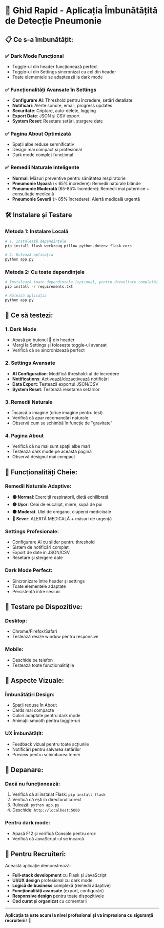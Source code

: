 # 🚀 Ghid Rapid - Aplicația Îmbunătățită de Detecție Pneumonie

## 📋 Ce s-a îmbunătățit:

### ✅ **Dark Mode Funcțional**
- Toggle-ul din header funcționează perfect
- Toggle-ul din Settings sincronizat cu cel din header
- Toate elementele se adaptează la dark mode

### ✅ **Funcționalități Avansate în Settings**
- **Configurare AI**: Threshold pentru încredere, setări detaliate
- **Notificări**: Alerte sonore, email, progress updates
- **Securitate**: Criptare, auto-delete, logging
- **Export Date**: JSON și CSV export
- **System Reset**: Resetare setări, ștergere date

### ✅ **Pagina About Optimizată**
- Spații albe reduse semnificativ
- Design mai compact și profesional
- Dark mode complet funcțional

### ✅ **Remedii Naturale Inteligente**
- **Normal**: Măsuri preventive pentru sănătatea respiratorie
- **Pneumonie Ușoară** (< 65% încredere): Remedii naturale blânde
- **Pneumonie Moderată** (65-85% încredere): Remedii mai puternice + consultație medicală
- **Pneumonie Severă** (> 85% încredere): Alertă medicală urgentă

## 🛠️ Instalare și Testare

### Metoda 1: Instalare Locală
```bash
# 1. Instalează dependințele
pip install flask werkzeug pillow python-dotenv flask-cors

# 2. Rulează aplicația
python app.py
```

### Metoda 2: Cu toate dependințele
```bash
# Instalează toate dependințele (opțional, pentru dezvoltare completă)
pip install -r requirements.txt

# Rulează aplicația
python app.py
```

## 🎯 Ce să testezi:

### 1. **Dark Mode**
- Apasă pe butonul 🌙 din header
- Mergi la Settings și folosește toggle-ul avansat
- Verifică că se sincronizează perfect

### 2. **Settings Avansate**
- **AI Configuration**: Modifică threshold-ul de încredere
- **Notifications**: Activează/dezactivează notificări
- **Data Export**: Testează exportul JSON/CSV
- **System Reset**: Testează resetarea setărilor

### 3. **Remedii Naturale**
- Încarcă o imagine (orice imagine pentru test)
- Verifică că apar recomandări naturale
- Observă cum se schimbă în funcție de "gravitate"

### 4. **Pagina About**
- Verifică că nu mai sunt spații albe mari
- Testează dark mode pe această pagină
- Observă designul mai compact

## 🌟 Funcționalități Cheie:

### **Remedii Naturale Adaptive:**
- **🟢 Normal**: Exerciții respiratorii, dietă echilibrată
- **🟡 Ușor**: Ceai de eucalipt, miere, supă de pui
- **🟠 Moderat**: Ulei de oregano, ciuperci medicinale
- **🔴 Sever**: ALERTĂ MEDICALĂ + măsuri de urgență

### **Settings Profesionale:**
- Configurare AI cu slider pentru threshold
- Sistem de notificări complet
- Export de date în JSON/CSV
- Resetare și ștergere date

### **Dark Mode Perfect:**
- Sincronizare între header și settings
- Toate elementele adaptate
- Persistență între sesiuni

## 📱 Testare pe Dispozitive:

### Desktop:
- Chrome/Firefox/Safari
- Testează resize window pentru responsive

### Mobile:
- Deschide pe telefon
- Testează toate funcționalitățile

## 🎨 Aspecte Vizuale:

### **Îmbunătățiri Design:**
- Spații reduse în About
- Cards mai compacte
- Culori adaptate pentru dark mode
- Animații smooth pentru toggle-uri

### **UX Îmbunătățit:**
- Feedback vizual pentru toate acțiunile
- Notificări pentru salvarea setărilor
- Preview pentru schimbarea temei

## 🔧 Depanare:

### **Dacă nu funcționează:**
1. Verifică că ai instalat Flask: `pip install flask`
2. Verifică că ești în directorul corect
3. Rulează: `python app.py`
4. Deschide: `http://localhost:5000`

### **Pentru dark mode:**
- Apasă F12 și verifică Console pentru erori
- Verifică că JavaScript-ul se încarcă

## 🎯 Pentru Recruiteri:

Această aplicație demonstrează:
- **Full-stack development** cu Flask și JavaScript
- **UI/UX design** profesional cu dark mode
- **Logică de business** complexă (remedii adaptive)
- **Funcționalități avansate** (export, configurări)
- **Responsive design** pentru toate dispozitivele
- **Cod curat și organizat** cu comentarii

---

**Aplicația ta este acum la nivel profesional și va impresiona cu siguranță recruiterii!** 🚀